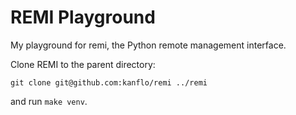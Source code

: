 # REMI Playground

My playground for remi, the Python remote management interface.

Clone REMI to the parent directory:

```
git clone git@github.com:kanflo/remi ../remi
```

and run `make venv`.
